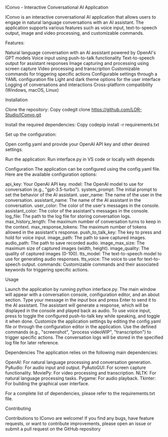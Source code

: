 IConvo - Interactive Conversational AI Application

IConvo is an interactive conversational AI application that allows users to engage in natural language conversations with an AI assistant. The application supports various features such as voice input, text-to-speech output, image and video processing, and customizable commands.

Features:

Natural language conversation with an AI assistant powered by OpenAI's GPT models
Voice input using push-to-talk functionality
Text-to-speech output for assistant responses
Image capturing and processing using screen capture
Video processing and transcription
Customizable commands for triggering specific actions
Configurable settings through a YAML configuration file
Light and dark theme options for the user interface
Logging of conversations and interactions
Cross-platform compatibility (Windows, macOS, Linux)

Installation

Clone the repository:
Copy codegit clone https://github.com/LOR-Studio/IConvo.git

Install the required dependencies:
Copy codepip install -r requirements.txt

Set up the configuration:

Open config.yaml and provide your OpenAI API key and other desired settings.

Run the application:
Run interface.py in VS code or locally with depends

Configuration
The application can be configured using the config.yaml file. Here are the available configuration options:

api_key: Your OpenAI API key.
model: The OpenAI model to use for conversation (e.g., "gpt-3.5-turbo").
system_prompt: The initial prompt to set the behavior of the AI assistant.
user_name: The name of the user in the conversation.
assistant_name: The name of the AI assistant in the conversation.
user_color: The color of the user's messages in the console.
assistant_color: The color of the assistant's messages in the console.
log_file: The path to the log file for storing conversation logs.
max_history_length: The maximum number of conversation turns to keep in the context.
max_response_tokens: The maximum number of tokens allowed in the assistant's response.
push_to_talk_key: The key to press and hold for voice input.
image_path: The path to save captured images.
audio_path: The path to save recorded audio.
image_max_size: The maximum size of captured images (width, height).
image_quality: The quality of captured images (0-100).
tts_model: The text-to-speech model to use for generating audio responses.
tts_voice: The voice to use for text-to-speech output.
commands: Customizable commands and their associated keywords for triggering specific actions.

Usage

Launch the application by running python interface.py.
The main window will appear with a conversation console, configuration editor, and an about section.
Type your message in the input box and press Enter to send it to the AI assistant.
The assistant will generate a response, which will be displayed in the console and played back as audio.
To use voice input, press to toggle the configured push-to-talk key while speaking, and toggle it when done.
Customize the application settings by editing the config.yaml file or through the configuration editor in the application.
Use the defined commands (e.g., "screenshot", "process videoWIP", "transcription") to trigger specific actions.
The conversation logs will be stored in the specified log file for later reference.

Dependencies
The application relies on the following main dependencies:

OpenAI: For natural language processing and conversation generation.
PyAudio: For audio input and output.
PyAutoGUI: For screen capture functionality.
MoviePy: For video processing and transcription.
NLTK: For natural language processing tasks.
Pygame: For audio playback.
Tkinter: For building the graphical user interface.

For a complete list of dependencies, please refer to the requirements.txt file.

Contributing

Contributions to IConvo are welcome! If you find any bugs, have feature requests, or want to contribute improvements, please open an issue or submit a pull request on the GitHub repository
